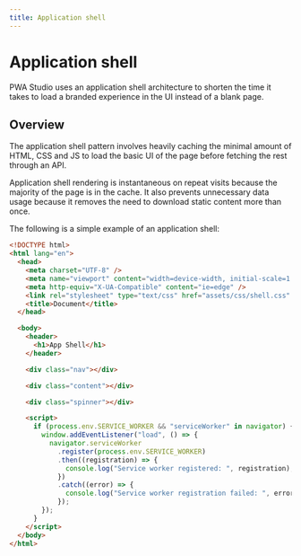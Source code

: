 ```yaml
---
title: Application shell
---
```


# Application shell

PWA Studio uses an application shell architecture to shorten the time it takes to load a branded experience in the UI instead of a blank page.

## Overview

The application shell pattern involves heavily caching the minimal amount of HTML, CSS and JS to load the basic UI of the page before fetching the rest through an API.

Application shell rendering is instantaneous on repeat visits because the majority of the page is in the cache.
It also prevents unnecessary data usage because it removes the need to download static content more than once.

The following is a simple example of an application shell:

```html
<!DOCTYPE html>
<html lang="en">
  <head>
    <meta charset="UTF-8" />
    <meta name="viewport" content="width=device-width, initial-scale=1.0" />
    <meta http-equiv="X-UA-Compatible" content="ie=edge" />
    <link rel="stylesheet" type="text/css" href="assets/css/shell.css" />
    <title>Document</title>
  </head>

  <body>
    <header>
      <h1>App Shell</h1>
    </header>

    <div class="nav"></div>

    <div class="content"></div>

    <div class="spinner"></div>

    <script>
      if (process.env.SERVICE_WORKER && "serviceWorker" in navigator) {
        window.addEventListener("load", () => {
          navigator.serviceWorker
            .register(process.env.SERVICE_WORKER)
            .then((registration) => {
              console.log("Service worker registered: ", registration);
            })
            .catch((error) => {
              console.log("Service worker registration failed: ", error);
            });
        });
      }
    </script>
  </body>
</html>
```
